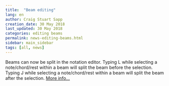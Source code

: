 ```yaml
---
title:  "Beam editing"
lang: en
author: Craig Stuart Sapp
creation_date: 30 May 2018
last_updated: 30 May 2018
categories: editing beams
permalink: news-editing-beams.html
sidebar: main_sidebar
tags: [all, news]
---
```


Beams can now be split in the notation editor.  Typing <span
class="keypress">L</span> while selecting a note/chord/rest within
a beam will split the beam before the selection.  Typing <span
class="keypress">J</span> while selecting a note/chord/rest within a beam
will split the beam after the selection.  [More info...](/graphic/beams)

